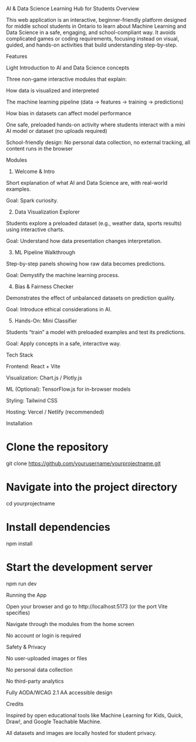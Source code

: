 AI & Data Science Learning Hub for Students
Overview

This web application is an interactive, beginner-friendly platform designed for middle school students in Ontario to learn about Machine Learning and Data Science in a safe, engaging, and school-compliant way.
It avoids complicated games or coding requirements, focusing instead on visual, guided, and hands-on activities that build understanding step-by-step.

Features

Light Introduction to AI and Data Science concepts

Three non-game interactive modules that explain:

How data is visualized and interpreted

The machine learning pipeline (data → features → training → predictions)

How bias in datasets can affect model performance

One safe, preloaded hands-on activity where students interact with a mini AI model or dataset (no uploads required)

School-friendly design: No personal data collection, no external tracking, all content runs in the browser

Modules
1. Welcome & Intro

Short explanation of what AI and Data Science are, with real-world examples.

Goal: Spark curiosity.

2. Data Visualization Explorer

Students explore a preloaded dataset (e.g., weather data, sports results) using interactive charts.

Goal: Understand how data presentation changes interpretation.

3. ML Pipeline Walkthrough

Step-by-step panels showing how raw data becomes predictions.

Goal: Demystify the machine learning process.

4. Bias & Fairness Checker

Demonstrates the effect of unbalanced datasets on prediction quality.

Goal: Introduce ethical considerations in AI.

5. Hands-On: Mini Classifier

Students “train” a model with preloaded examples and test its predictions.

Goal: Apply concepts in a safe, interactive way.

Tech Stack

Frontend: React + Vite

Visualization: Chart.js / Plotly.js

ML (Optional): TensorFlow.js for in-browser models

Styling: Tailwind CSS

Hosting: Vercel / Netlify (recommended)

Installation
# Clone the repository
git clone https://github.com/yourusername/yourprojectname.git

# Navigate into the project directory
cd yourprojectname

# Install dependencies
npm install

# Start the development server
npm run dev

Running the App

Open your browser and go to http://localhost:5173 (or the port Vite specifies)

Navigate through the modules from the home screen

No account or login is required

Safety & Privacy

No user-uploaded images or files

No personal data collection

No third-party analytics

Fully AODA/WCAG 2.1 AA accessible design

Credits

Inspired by open educational tools like Machine Learning for Kids, Quick, Draw!, and Google Teachable Machine.

All datasets and images are locally hosted for student privacy.
